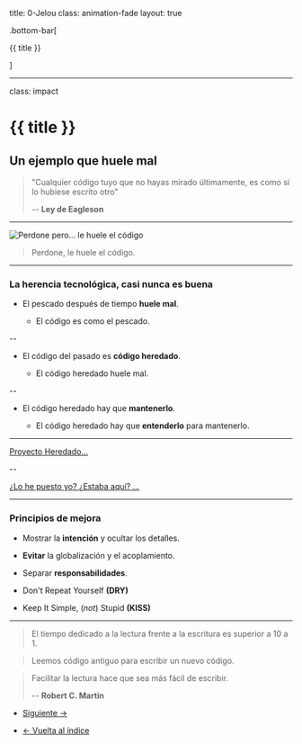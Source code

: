 title: 0-Jelou
class: animation-fade
layout: true

.bottom-bar[

{{ title }}

]

---

class: impact

# {{ title }}

## Un ejemplo que huele mal

> "Cualquier código tuyo que no hayas mirado últimamente, es como si lo hubiese escrito otro"
>
> -- **Ley de Eagleson**

---

![Perdone pero... le huele el código](./assets/your-code-smells.jpg)

> Perdone, le huele el código.

---

### La herencia tecnológica, casi nunca es buena

- El pescado después de tiempo **huele mal**.

    - El código es como el pescado.

--

- El código del pasado es **código heredado**.

    - El código heredado huele mal.

--

- El código heredado hay que **mantenerlo**.

    - El código heredado hay que **entenderlo** para mantenerlo.

---

[Proyecto Heredado...](https://github.com/AcademiaBinaria/clean-code-TS/tree/master/0-jelou/src)

--

[¿Lo he puesto yo? ¿Estaba aquí? ... ](https://twitter.com/quinHD/status/1087817606923542528?s=20)

---

### Principios de mejora

- Mostrar la **intención** y ocultar los detalles.

- **Evitar** la globalización y el acoplamiento.

- Separar **responsabilidades**.

- Don't Repeat Yourself **(DRY)**

- Keep It Simple, (*not*) Stupid **(KISS)**

---

> El tiempo dedicado a la lectura frente a la escritura es superior a 10 a 1.

> Leemos código antiguo para escribir un nuevo código.

> Facilitar la lectura hace que sea más fácil de escribir.
>
> -- **Robert C. Martin**

- [Siguiente ->](./1-test.html)

- [<- Vuelta al índice ](./)
